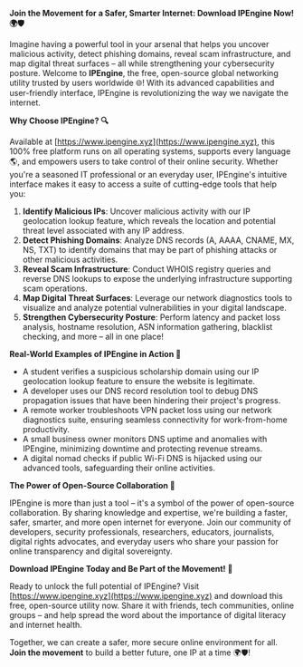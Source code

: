 **Join the Movement for a Safer, Smarter Internet: Download IPEngine Now! 🌍🛡️**

Imagine having a powerful tool in your arsenal that helps you uncover malicious activity, detect phishing domains, reveal scam infrastructure, and map digital threat surfaces – all while strengthening your cybersecurity posture. Welcome to **IPEngine**, the free, open-source global networking utility trusted by users worldwide 🌐! With its advanced capabilities and user-friendly interface, IPEngine is revolutionizing the way we navigate the internet.

**Why Choose IPEngine? 🔍**

Available at [https://www.ipengine.xyz](https://www.ipengine.xyz), this 100% free platform runs on all operating systems, supports every language 🌎, and empowers users to take control of their online security. Whether you're a seasoned IT professional or an everyday user, IPEngine's intuitive interface makes it easy to access a suite of cutting-edge tools that help you:

1. **Identify Malicious IPs**: Uncover malicious activity with our IP geolocation lookup feature, which reveals the location and potential threat level associated with any IP address.
2. **Detect Phishing Domains**: Analyze DNS records (A, AAAA, CNAME, MX, NS, TXT) to identify domains that may be part of phishing attacks or other malicious activities.
3. **Reveal Scam Infrastructure**: Conduct WHOIS registry queries and reverse DNS lookups to expose the underlying infrastructure supporting scam operations.
4. **Map Digital Threat Surfaces**: Leverage our network diagnostics tools to visualize and analyze potential vulnerabilities in your digital landscape.
5. **Strengthen Cybersecurity Posture**: Perform latency and packet loss analysis, hostname resolution, ASN information gathering, blacklist checking, and more – all in one place!

**Real-World Examples of IPEngine in Action 📡**

* A student verifies a suspicious scholarship domain using our IP geolocation lookup feature to ensure the website is legitimate.
* A developer uses our DNS record resolution tool to debug DNS propagation issues that have been hindering their project's progress.
* A remote worker troubleshoots VPN packet loss using our network diagnostics suite, ensuring seamless connectivity for work-from-home productivity.
* A small business owner monitors DNS uptime and anomalies with IPEngine, minimizing downtime and protecting revenue streams.
* A digital nomad checks if public Wi-Fi DNS is hijacked using our advanced tools, safeguarding their online activities.

**The Power of Open-Source Collaboration 🚀**

IPEngine is more than just a tool – it's a symbol of the power of open-source collaboration. By sharing knowledge and expertise, we're building a faster, safer, smarter, and more open internet for everyone. Join our community of developers, security professionals, researchers, educators, journalists, digital rights advocates, and everyday users who share your passion for online transparency and digital sovereignty.

**Download IPEngine Today and Be Part of the Movement! 🔑**

Ready to unlock the full potential of IPEngine? Visit [https://www.ipengine.xyz](https://www.ipengine.xyz) and download this free, open-source utility now. Share it with friends, tech communities, online groups – and help spread the word about the importance of digital literacy and internet health.

Together, we can create a safer, more secure online environment for all. **Join the movement** to build a better future, one IP at a time 🌍🛡️!